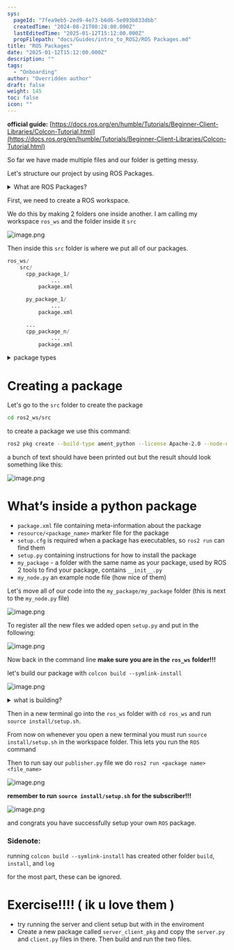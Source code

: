 ```yaml
---
sys:
  pageId: "7fea9eb5-2ed9-4e73-b6d6-5e093b833dbb"
  createdTime: "2024-08-21T00:28:00.000Z"
  lastEditedTime: "2025-01-12T15:12:00.000Z"
  propFilepath: "docs/Guides/intro_to_ROS2/ROS Packages.md"
title: "ROS Packages"
date: "2025-01-12T15:12:00.000Z"
description: ""
tags:
  - "Onboarding"
author: "Overridden author"
draft: false
weight: 145
toc: false
icon: ""
---
```


**official guide:** [https://docs.ros.org/en/humble/Tutorials/Beginner-Client-Libraries/Colcon-Tutorial.html](https://docs.ros.org/en/humble/Tutorials/Beginner-Client-Libraries/Colcon-Tutorial.html)

So far we have made multiple files and our folder is getting messy.

Let's structure our project by using ROS Packages.

<details>

<summary>What are ROS Packages?</summary>

ROS Packages are, as the name implies, packages of code that are highly sharable between ROS developers.

They consist of a folder, `package.xml` file, and source code

```python
      cpp_package_1/
		      ... imagine much code files here ..
          package.xml
```

</details>

First, we need to create a ROS workspace.

We do this by making 2 folders one inside another. I am calling my workspace `ros_ws` and the folder inside it `src`

![image.png](https://prod-files-secure.s3.us-west-2.amazonaws.com/d518164a-d88e-44d1-a4ee-3adb3bd8bce0/70706947-fd18-4537-a67b-e12946812d31/image.png?X-Amz-Algorithm=AWS4-HMAC-SHA256&X-Amz-Content-Sha256=UNSIGNED-PAYLOAD&X-Amz-Credential=ASIAZI2LB466QQRIJ4WU%2F20250517%2Fus-west-2%2Fs3%2Faws4_request&X-Amz-Date=20250517T004046Z&X-Amz-Expires=3600&X-Amz-Security-Token=IQoJb3JpZ2luX2VjEJj%2F%2F%2F%2F%2F%2F%2F%2F%2F%2FwEaCXVzLXdlc3QtMiJIMEYCIQCcTbDnptNqaf3jrP827Z84BnQ9MEeUREwyV1gtb5jucAIhAI6n2vZeiZwF4HJ2r5Qd1msOzRbFXk86aNwrSeqgrXDaKv8DCFEQABoMNjM3NDIzMTgzODA1IgwHXE65jVhujIcDKXwq3AOFHK%2BVhciPZ9o3RtDm0EkpAZxxSF6Edna6fLLS9u%2Fl8zhOdazSN7ykQkiypxT3q0ZRhs4UhgdicpbNGwOgTgczWWDPrrodm%2FyWE3CUSq5n235mS9xraOkFfUkc394WO0UIjOlu9XPitro8NMhqyD%2ByzdcyvcRMTH0lZiVLQB41ONPwI6txJ6iSPMFZJwhFo5UWUaLkqUSstMI7HlpxjUZ8miA2EA9KiWaGHB4c66EJK5nb1TCLAjHmtc2VIuSNJZLbn%2FBPqNOd7gCgW9%2F4OuerAlKDEOeFiPutzTJtPsQ7uMX3ylO8WG89h13JYswm38CnVktnQKXocwiTikR8Ozle5rXtrMLZZurUUSMWZ7x1r2q15p7hJcLUzx4d%2FyjWRlzh%2BEAfWNeE9y%2B2WPG3LdhyRmkiP0yHJqc2MP07Vla7MFpn6EHG3WkorRi63ZOnfHelnuLnm%2F%2FB4Wa5zchzIL12t7UAUIe1bQq89kjiUcWrRMDd0LH0skiZpD%2BS3bFS%2FWslcsDhTUZtPLYq2nQeHs%2F3Gtd2jf75gETB0TjdQj4%2B13Srlf8o6vWiWTOPSUPRG1jK8BavU18WZeL7p5osayJ6NHGg2c0J%2F%2FBwjBiHfG0XsycXlgKYn2Rg5VyqfDCGoJ%2FBBjqkAc4VTkmJo7pkmmTF5pfq9wdIYMNjTo2f%2F0%2FsTAt1YdAYSk3ZAbfELRO4YRI%2BETmEcbkLP1ass5R9fapn2dS%2FViiHsFzYM28ZNgZU982ThVoE9iXydGCtBSlkGFmLv56eZ1%2Fw%2BYrrNqf2hwChNav94%2BCc81uXwEns87CTisHnE1SczPc98XSt%2B7bQ3wQAfsBrJRinDGpzosqtYrJT2jxlEmrFDp7P&X-Amz-Signature=eb629538dce10cebbdeee5215c0e04e0ae2525e5e8b437f9b8f48be62f16a960&X-Amz-SignedHeaders=host&x-id=GetObject)

Then inside this `src` folder is where we put all of our packages.

```python
ros_ws/
    src/
      cpp_package_1/
		      ...
          package.xml

      py_package_1/
		      ...
          package.xml

      ...
      cpp_package_n/
		      ...
          package.xml

```

<details>

<summary>package types</summary>

packages can be either `C++` or python.

the intern file structure is different for each but for this guide we will stick to creating python packages

</details>

# Creating a package

Let's go to the `src` folder to create the package

```bash
cd ros2_ws/src
```

to create a package we use this command:

```bash
ros2 pkg create --build-type ament_python --license Apache-2.0 --node-name my_node my_package
```

a bunch of text should have been printed out but the result should look something like this:

![image.png](https://prod-files-secure.s3.us-west-2.amazonaws.com/d518164a-d88e-44d1-a4ee-3adb3bd8bce0/e6cf1e3f-8512-4a3e-b131-079f800bf3e8/image.png?X-Amz-Algorithm=AWS4-HMAC-SHA256&X-Amz-Content-Sha256=UNSIGNED-PAYLOAD&X-Amz-Credential=ASIAZI2LB466QQRIJ4WU%2F20250517%2Fus-west-2%2Fs3%2Faws4_request&X-Amz-Date=20250517T004046Z&X-Amz-Expires=3600&X-Amz-Security-Token=IQoJb3JpZ2luX2VjEJj%2F%2F%2F%2F%2F%2F%2F%2F%2F%2FwEaCXVzLXdlc3QtMiJIMEYCIQCcTbDnptNqaf3jrP827Z84BnQ9MEeUREwyV1gtb5jucAIhAI6n2vZeiZwF4HJ2r5Qd1msOzRbFXk86aNwrSeqgrXDaKv8DCFEQABoMNjM3NDIzMTgzODA1IgwHXE65jVhujIcDKXwq3AOFHK%2BVhciPZ9o3RtDm0EkpAZxxSF6Edna6fLLS9u%2Fl8zhOdazSN7ykQkiypxT3q0ZRhs4UhgdicpbNGwOgTgczWWDPrrodm%2FyWE3CUSq5n235mS9xraOkFfUkc394WO0UIjOlu9XPitro8NMhqyD%2ByzdcyvcRMTH0lZiVLQB41ONPwI6txJ6iSPMFZJwhFo5UWUaLkqUSstMI7HlpxjUZ8miA2EA9KiWaGHB4c66EJK5nb1TCLAjHmtc2VIuSNJZLbn%2FBPqNOd7gCgW9%2F4OuerAlKDEOeFiPutzTJtPsQ7uMX3ylO8WG89h13JYswm38CnVktnQKXocwiTikR8Ozle5rXtrMLZZurUUSMWZ7x1r2q15p7hJcLUzx4d%2FyjWRlzh%2BEAfWNeE9y%2B2WPG3LdhyRmkiP0yHJqc2MP07Vla7MFpn6EHG3WkorRi63ZOnfHelnuLnm%2F%2FB4Wa5zchzIL12t7UAUIe1bQq89kjiUcWrRMDd0LH0skiZpD%2BS3bFS%2FWslcsDhTUZtPLYq2nQeHs%2F3Gtd2jf75gETB0TjdQj4%2B13Srlf8o6vWiWTOPSUPRG1jK8BavU18WZeL7p5osayJ6NHGg2c0J%2F%2FBwjBiHfG0XsycXlgKYn2Rg5VyqfDCGoJ%2FBBjqkAc4VTkmJo7pkmmTF5pfq9wdIYMNjTo2f%2F0%2FsTAt1YdAYSk3ZAbfELRO4YRI%2BETmEcbkLP1ass5R9fapn2dS%2FViiHsFzYM28ZNgZU982ThVoE9iXydGCtBSlkGFmLv56eZ1%2Fw%2BYrrNqf2hwChNav94%2BCc81uXwEns87CTisHnE1SczPc98XSt%2B7bQ3wQAfsBrJRinDGpzosqtYrJT2jxlEmrFDp7P&X-Amz-Signature=6bdd0ca5302a20d17ea33a68c983e9339b0dbf1a74bd5b4e48068807f96a6d0f&X-Amz-SignedHeaders=host&x-id=GetObject)

# What’s inside a python package

- `package.xml` file containing meta-information about the package
- `resource/<package_name>` marker file for the package
- `setup.cfg` is required when a package has executables, so `ros2 run` can find them
- `setup.py` containing instructions for how to install the package
- `my_package` - a folder with the same name as your package, used by ROS 2 tools to find your package, contains `__init__.py`
- `my_node.py` an example node file (how nice of them)

Let's move all of our code into the `my_package/my_package` folder (this is next to the `my_node.py` file)

![image.png](https://prod-files-secure.s3.us-west-2.amazonaws.com/d518164a-d88e-44d1-a4ee-3adb3bd8bce0/9ce58f11-0da9-4d3e-b86d-506a9685d378/image.png?X-Amz-Algorithm=AWS4-HMAC-SHA256&X-Amz-Content-Sha256=UNSIGNED-PAYLOAD&X-Amz-Credential=ASIAZI2LB466QQRIJ4WU%2F20250517%2Fus-west-2%2Fs3%2Faws4_request&X-Amz-Date=20250517T004046Z&X-Amz-Expires=3600&X-Amz-Security-Token=IQoJb3JpZ2luX2VjEJj%2F%2F%2F%2F%2F%2F%2F%2F%2F%2FwEaCXVzLXdlc3QtMiJIMEYCIQCcTbDnptNqaf3jrP827Z84BnQ9MEeUREwyV1gtb5jucAIhAI6n2vZeiZwF4HJ2r5Qd1msOzRbFXk86aNwrSeqgrXDaKv8DCFEQABoMNjM3NDIzMTgzODA1IgwHXE65jVhujIcDKXwq3AOFHK%2BVhciPZ9o3RtDm0EkpAZxxSF6Edna6fLLS9u%2Fl8zhOdazSN7ykQkiypxT3q0ZRhs4UhgdicpbNGwOgTgczWWDPrrodm%2FyWE3CUSq5n235mS9xraOkFfUkc394WO0UIjOlu9XPitro8NMhqyD%2ByzdcyvcRMTH0lZiVLQB41ONPwI6txJ6iSPMFZJwhFo5UWUaLkqUSstMI7HlpxjUZ8miA2EA9KiWaGHB4c66EJK5nb1TCLAjHmtc2VIuSNJZLbn%2FBPqNOd7gCgW9%2F4OuerAlKDEOeFiPutzTJtPsQ7uMX3ylO8WG89h13JYswm38CnVktnQKXocwiTikR8Ozle5rXtrMLZZurUUSMWZ7x1r2q15p7hJcLUzx4d%2FyjWRlzh%2BEAfWNeE9y%2B2WPG3LdhyRmkiP0yHJqc2MP07Vla7MFpn6EHG3WkorRi63ZOnfHelnuLnm%2F%2FB4Wa5zchzIL12t7UAUIe1bQq89kjiUcWrRMDd0LH0skiZpD%2BS3bFS%2FWslcsDhTUZtPLYq2nQeHs%2F3Gtd2jf75gETB0TjdQj4%2B13Srlf8o6vWiWTOPSUPRG1jK8BavU18WZeL7p5osayJ6NHGg2c0J%2F%2FBwjBiHfG0XsycXlgKYn2Rg5VyqfDCGoJ%2FBBjqkAc4VTkmJo7pkmmTF5pfq9wdIYMNjTo2f%2F0%2FsTAt1YdAYSk3ZAbfELRO4YRI%2BETmEcbkLP1ass5R9fapn2dS%2FViiHsFzYM28ZNgZU982ThVoE9iXydGCtBSlkGFmLv56eZ1%2Fw%2BYrrNqf2hwChNav94%2BCc81uXwEns87CTisHnE1SczPc98XSt%2B7bQ3wQAfsBrJRinDGpzosqtYrJT2jxlEmrFDp7P&X-Amz-Signature=03e7b558ffd565b3591a7a8861544b30b8c2153ecd3f67649ad379c76c14191c&X-Amz-SignedHeaders=host&x-id=GetObject)

To register all the new files we added open `setup.py` and put in the following:

![image.png](https://prod-files-secure.s3.us-west-2.amazonaws.com/d518164a-d88e-44d1-a4ee-3adb3bd8bce0/1cd7c262-4cae-4496-9d75-c178537d24a2/image.png?X-Amz-Algorithm=AWS4-HMAC-SHA256&X-Amz-Content-Sha256=UNSIGNED-PAYLOAD&X-Amz-Credential=ASIAZI2LB466QQRIJ4WU%2F20250517%2Fus-west-2%2Fs3%2Faws4_request&X-Amz-Date=20250517T004046Z&X-Amz-Expires=3600&X-Amz-Security-Token=IQoJb3JpZ2luX2VjEJj%2F%2F%2F%2F%2F%2F%2F%2F%2F%2FwEaCXVzLXdlc3QtMiJIMEYCIQCcTbDnptNqaf3jrP827Z84BnQ9MEeUREwyV1gtb5jucAIhAI6n2vZeiZwF4HJ2r5Qd1msOzRbFXk86aNwrSeqgrXDaKv8DCFEQABoMNjM3NDIzMTgzODA1IgwHXE65jVhujIcDKXwq3AOFHK%2BVhciPZ9o3RtDm0EkpAZxxSF6Edna6fLLS9u%2Fl8zhOdazSN7ykQkiypxT3q0ZRhs4UhgdicpbNGwOgTgczWWDPrrodm%2FyWE3CUSq5n235mS9xraOkFfUkc394WO0UIjOlu9XPitro8NMhqyD%2ByzdcyvcRMTH0lZiVLQB41ONPwI6txJ6iSPMFZJwhFo5UWUaLkqUSstMI7HlpxjUZ8miA2EA9KiWaGHB4c66EJK5nb1TCLAjHmtc2VIuSNJZLbn%2FBPqNOd7gCgW9%2F4OuerAlKDEOeFiPutzTJtPsQ7uMX3ylO8WG89h13JYswm38CnVktnQKXocwiTikR8Ozle5rXtrMLZZurUUSMWZ7x1r2q15p7hJcLUzx4d%2FyjWRlzh%2BEAfWNeE9y%2B2WPG3LdhyRmkiP0yHJqc2MP07Vla7MFpn6EHG3WkorRi63ZOnfHelnuLnm%2F%2FB4Wa5zchzIL12t7UAUIe1bQq89kjiUcWrRMDd0LH0skiZpD%2BS3bFS%2FWslcsDhTUZtPLYq2nQeHs%2F3Gtd2jf75gETB0TjdQj4%2B13Srlf8o6vWiWTOPSUPRG1jK8BavU18WZeL7p5osayJ6NHGg2c0J%2F%2FBwjBiHfG0XsycXlgKYn2Rg5VyqfDCGoJ%2FBBjqkAc4VTkmJo7pkmmTF5pfq9wdIYMNjTo2f%2F0%2FsTAt1YdAYSk3ZAbfELRO4YRI%2BETmEcbkLP1ass5R9fapn2dS%2FViiHsFzYM28ZNgZU982ThVoE9iXydGCtBSlkGFmLv56eZ1%2Fw%2BYrrNqf2hwChNav94%2BCc81uXwEns87CTisHnE1SczPc98XSt%2B7bQ3wQAfsBrJRinDGpzosqtYrJT2jxlEmrFDp7P&X-Amz-Signature=24dadd1d145be3d49101ca366166ce9086ffdd09bf4c06a17b384db8ea7f3138&X-Amz-SignedHeaders=host&x-id=GetObject)

Now back in the command line **make sure you are in the** **`ros_ws`** **folder!!!**

let's build our package with `colcon build --symlink-install`

![image.png](https://prod-files-secure.s3.us-west-2.amazonaws.com/d518164a-d88e-44d1-a4ee-3adb3bd8bce0/2f2a0d27-b173-48fd-b189-5f5c0ce65619/image.png?X-Amz-Algorithm=AWS4-HMAC-SHA256&X-Amz-Content-Sha256=UNSIGNED-PAYLOAD&X-Amz-Credential=ASIAZI2LB466QQRIJ4WU%2F20250517%2Fus-west-2%2Fs3%2Faws4_request&X-Amz-Date=20250517T004046Z&X-Amz-Expires=3600&X-Amz-Security-Token=IQoJb3JpZ2luX2VjEJj%2F%2F%2F%2F%2F%2F%2F%2F%2F%2FwEaCXVzLXdlc3QtMiJIMEYCIQCcTbDnptNqaf3jrP827Z84BnQ9MEeUREwyV1gtb5jucAIhAI6n2vZeiZwF4HJ2r5Qd1msOzRbFXk86aNwrSeqgrXDaKv8DCFEQABoMNjM3NDIzMTgzODA1IgwHXE65jVhujIcDKXwq3AOFHK%2BVhciPZ9o3RtDm0EkpAZxxSF6Edna6fLLS9u%2Fl8zhOdazSN7ykQkiypxT3q0ZRhs4UhgdicpbNGwOgTgczWWDPrrodm%2FyWE3CUSq5n235mS9xraOkFfUkc394WO0UIjOlu9XPitro8NMhqyD%2ByzdcyvcRMTH0lZiVLQB41ONPwI6txJ6iSPMFZJwhFo5UWUaLkqUSstMI7HlpxjUZ8miA2EA9KiWaGHB4c66EJK5nb1TCLAjHmtc2VIuSNJZLbn%2FBPqNOd7gCgW9%2F4OuerAlKDEOeFiPutzTJtPsQ7uMX3ylO8WG89h13JYswm38CnVktnQKXocwiTikR8Ozle5rXtrMLZZurUUSMWZ7x1r2q15p7hJcLUzx4d%2FyjWRlzh%2BEAfWNeE9y%2B2WPG3LdhyRmkiP0yHJqc2MP07Vla7MFpn6EHG3WkorRi63ZOnfHelnuLnm%2F%2FB4Wa5zchzIL12t7UAUIe1bQq89kjiUcWrRMDd0LH0skiZpD%2BS3bFS%2FWslcsDhTUZtPLYq2nQeHs%2F3Gtd2jf75gETB0TjdQj4%2B13Srlf8o6vWiWTOPSUPRG1jK8BavU18WZeL7p5osayJ6NHGg2c0J%2F%2FBwjBiHfG0XsycXlgKYn2Rg5VyqfDCGoJ%2FBBjqkAc4VTkmJo7pkmmTF5pfq9wdIYMNjTo2f%2F0%2FsTAt1YdAYSk3ZAbfELRO4YRI%2BETmEcbkLP1ass5R9fapn2dS%2FViiHsFzYM28ZNgZU982ThVoE9iXydGCtBSlkGFmLv56eZ1%2Fw%2BYrrNqf2hwChNav94%2BCc81uXwEns87CTisHnE1SczPc98XSt%2B7bQ3wQAfsBrJRinDGpzosqtYrJT2jxlEmrFDp7P&X-Amz-Signature=7613c53ef20bd326b9eb8fb5a966aa7f4f9b2cdcce1959988b941bfce6c6bbb0&X-Amz-SignedHeaders=host&x-id=GetObject)

<details>

<summary>what is building?</summary>

if you are a CS major at Rose-Hulman you will learn the answer to this in CSSE132

but TLDR; is it combines all the code files into one program that can be run easily 

</details>

Then in a new terminal go into the `ros_ws` folder with `cd ros_ws` and run `source install/setup.sh`. 

From now on whenever you open a new terminal you must run `source install/setup.sh` in the workspace folder. This lets you run the `ROS` command

Then to run say our `publisher.py` file we do `ros2 run <package name> <file_name>`

![image.png](https://prod-files-secure.s3.us-west-2.amazonaws.com/d518164a-d88e-44d1-a4ee-3adb3bd8bce0/4f4b1219-3a44-4632-aa0a-ce3471699f59/image.png?X-Amz-Algorithm=AWS4-HMAC-SHA256&X-Amz-Content-Sha256=UNSIGNED-PAYLOAD&X-Amz-Credential=ASIAZI2LB466QQRIJ4WU%2F20250517%2Fus-west-2%2Fs3%2Faws4_request&X-Amz-Date=20250517T004046Z&X-Amz-Expires=3600&X-Amz-Security-Token=IQoJb3JpZ2luX2VjEJj%2F%2F%2F%2F%2F%2F%2F%2F%2F%2FwEaCXVzLXdlc3QtMiJIMEYCIQCcTbDnptNqaf3jrP827Z84BnQ9MEeUREwyV1gtb5jucAIhAI6n2vZeiZwF4HJ2r5Qd1msOzRbFXk86aNwrSeqgrXDaKv8DCFEQABoMNjM3NDIzMTgzODA1IgwHXE65jVhujIcDKXwq3AOFHK%2BVhciPZ9o3RtDm0EkpAZxxSF6Edna6fLLS9u%2Fl8zhOdazSN7ykQkiypxT3q0ZRhs4UhgdicpbNGwOgTgczWWDPrrodm%2FyWE3CUSq5n235mS9xraOkFfUkc394WO0UIjOlu9XPitro8NMhqyD%2ByzdcyvcRMTH0lZiVLQB41ONPwI6txJ6iSPMFZJwhFo5UWUaLkqUSstMI7HlpxjUZ8miA2EA9KiWaGHB4c66EJK5nb1TCLAjHmtc2VIuSNJZLbn%2FBPqNOd7gCgW9%2F4OuerAlKDEOeFiPutzTJtPsQ7uMX3ylO8WG89h13JYswm38CnVktnQKXocwiTikR8Ozle5rXtrMLZZurUUSMWZ7x1r2q15p7hJcLUzx4d%2FyjWRlzh%2BEAfWNeE9y%2B2WPG3LdhyRmkiP0yHJqc2MP07Vla7MFpn6EHG3WkorRi63ZOnfHelnuLnm%2F%2FB4Wa5zchzIL12t7UAUIe1bQq89kjiUcWrRMDd0LH0skiZpD%2BS3bFS%2FWslcsDhTUZtPLYq2nQeHs%2F3Gtd2jf75gETB0TjdQj4%2B13Srlf8o6vWiWTOPSUPRG1jK8BavU18WZeL7p5osayJ6NHGg2c0J%2F%2FBwjBiHfG0XsycXlgKYn2Rg5VyqfDCGoJ%2FBBjqkAc4VTkmJo7pkmmTF5pfq9wdIYMNjTo2f%2F0%2FsTAt1YdAYSk3ZAbfELRO4YRI%2BETmEcbkLP1ass5R9fapn2dS%2FViiHsFzYM28ZNgZU982ThVoE9iXydGCtBSlkGFmLv56eZ1%2Fw%2BYrrNqf2hwChNav94%2BCc81uXwEns87CTisHnE1SczPc98XSt%2B7bQ3wQAfsBrJRinDGpzosqtYrJT2jxlEmrFDp7P&X-Amz-Signature=1574e65c37774f1ed0954ec39fa193633b2d7fd5fd6ac761a0419f6b9fab09ea&X-Amz-SignedHeaders=host&x-id=GetObject)

**remember to run** **`source install/setup.sh`** **for the subscriber!!!**

![image.png](https://prod-files-secure.s3.us-west-2.amazonaws.com/d518164a-d88e-44d1-a4ee-3adb3bd8bce0/02121119-dad4-49ec-8356-c956108b4243/image.png?X-Amz-Algorithm=AWS4-HMAC-SHA256&X-Amz-Content-Sha256=UNSIGNED-PAYLOAD&X-Amz-Credential=ASIAZI2LB466QQRIJ4WU%2F20250517%2Fus-west-2%2Fs3%2Faws4_request&X-Amz-Date=20250517T004046Z&X-Amz-Expires=3600&X-Amz-Security-Token=IQoJb3JpZ2luX2VjEJj%2F%2F%2F%2F%2F%2F%2F%2F%2F%2FwEaCXVzLXdlc3QtMiJIMEYCIQCcTbDnptNqaf3jrP827Z84BnQ9MEeUREwyV1gtb5jucAIhAI6n2vZeiZwF4HJ2r5Qd1msOzRbFXk86aNwrSeqgrXDaKv8DCFEQABoMNjM3NDIzMTgzODA1IgwHXE65jVhujIcDKXwq3AOFHK%2BVhciPZ9o3RtDm0EkpAZxxSF6Edna6fLLS9u%2Fl8zhOdazSN7ykQkiypxT3q0ZRhs4UhgdicpbNGwOgTgczWWDPrrodm%2FyWE3CUSq5n235mS9xraOkFfUkc394WO0UIjOlu9XPitro8NMhqyD%2ByzdcyvcRMTH0lZiVLQB41ONPwI6txJ6iSPMFZJwhFo5UWUaLkqUSstMI7HlpxjUZ8miA2EA9KiWaGHB4c66EJK5nb1TCLAjHmtc2VIuSNJZLbn%2FBPqNOd7gCgW9%2F4OuerAlKDEOeFiPutzTJtPsQ7uMX3ylO8WG89h13JYswm38CnVktnQKXocwiTikR8Ozle5rXtrMLZZurUUSMWZ7x1r2q15p7hJcLUzx4d%2FyjWRlzh%2BEAfWNeE9y%2B2WPG3LdhyRmkiP0yHJqc2MP07Vla7MFpn6EHG3WkorRi63ZOnfHelnuLnm%2F%2FB4Wa5zchzIL12t7UAUIe1bQq89kjiUcWrRMDd0LH0skiZpD%2BS3bFS%2FWslcsDhTUZtPLYq2nQeHs%2F3Gtd2jf75gETB0TjdQj4%2B13Srlf8o6vWiWTOPSUPRG1jK8BavU18WZeL7p5osayJ6NHGg2c0J%2F%2FBwjBiHfG0XsycXlgKYn2Rg5VyqfDCGoJ%2FBBjqkAc4VTkmJo7pkmmTF5pfq9wdIYMNjTo2f%2F0%2FsTAt1YdAYSk3ZAbfELRO4YRI%2BETmEcbkLP1ass5R9fapn2dS%2FViiHsFzYM28ZNgZU982ThVoE9iXydGCtBSlkGFmLv56eZ1%2Fw%2BYrrNqf2hwChNav94%2BCc81uXwEns87CTisHnE1SczPc98XSt%2B7bQ3wQAfsBrJRinDGpzosqtYrJT2jxlEmrFDp7P&X-Amz-Signature=f8340dc68c655c70a1c062d41df3d950367365bf52d209934d5a4be369a41ded&X-Amz-SignedHeaders=host&x-id=GetObject)

and congrats you have successfully setup your own `ROS` package.

### Sidenote:

running `colcon build --symlink-install` has created other folder `build`, `install`, and `log`

for the most part, these can be ignored.

# Exercise!!!! ( ik u love them )

- try running the server and client setup but with in the enviroment
- Create a new package called `server_client_pkg` and copy the `server.py` and `client.py` files in there. Then build and run the two files.
